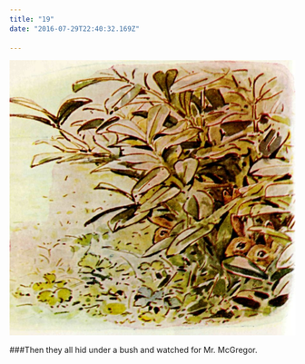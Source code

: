 ```yaml
---
title: "19"
date: "2016-07-29T22:40:32.169Z"

---
```


![Benjamin Bunny and Peter Rabbit](./20.jpg)

###Then they all hid under a bush and watched for Mr. McGregor.